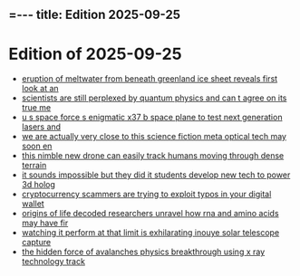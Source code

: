 =---
title: Edition 2025-09-25
---

# Edition of 2025-09-25

- [eruption of meltwater from beneath greenland ice sheet reveals first look at an ](/content/2025-09-25/eruption-of-meltwater-from-beneath-greenland-ice-sheet-reveals-first-look-at-an-/)
- [scientists are still perplexed by quantum physics and can t agree on its true me](/content/2025-09-25/scientists-are-still-perplexed-by-quantum-physics-and-can-t-agree-on-its-true-me/)
- [u s space force s enigmatic x37 b space plane to test next generation lasers and](/content/2025-09-25/u-s-space-force-s-enigmatic-x37-b-space-plane-to-test-next-generation-lasers-and/)
- [we are actually very close to this science fiction meta optical tech may soon en](/content/2025-09-25/we-are-actually-very-close-to-this-science-fiction-meta-optical-tech-may-soon-en/)
- [this nimble new drone can easily track humans moving through dense terrain](/content/2025-09-25/this-nimble-new-drone-can-easily-track-humans-moving-through-dense-terrain/)
- [it sounds impossible but they did it students develop new tech to power 3d holog](/content/2025-09-25/it-sounds-impossible-but-they-did-it-students-develop-new-tech-to-power-3d-holog/)
- [cryptocurrency scammers are trying to exploit typos in your digital wallet](/content/2025-09-25/cryptocurrency-scammers-are-trying-to-exploit-typos-in-your-digital-wallet/)
- [origins of life decoded researchers unravel how rna and amino acids may have fir](/content/2025-09-25/origins-of-life-decoded-researchers-unravel-how-rna-and-amino-acids-may-have-fir/)
- [watching it perform at that limit is exhilarating inouye solar telescope capture](/content/2025-09-25/watching-it-perform-at-that-limit-is-exhilarating-inouye-solar-telescope-capture/)
- [the hidden force of avalanches physics breakthrough using x ray technology track](/content/2025-09-25/the-hidden-force-of-avalanches-physics-breakthrough-using-x-ray-technology-track/)
